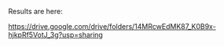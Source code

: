 Results are here:

https://drive.google.com/drive/folders/14MRcwEdMK87_K0B9x-hjkpRf5VotJ_3g?usp=sharing